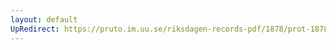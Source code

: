 ```yaml
---
layout: default
UpRedirect: https://pruto.im.uu.se/riksdagen-records-pdf/1878/prot-1878--fk--033/prot-1878--fk--033_039.pdf
---
```

